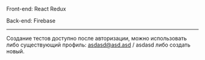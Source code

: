 Front-end:
React
Redux

Back-end:
Firebase

-----

Создание тестов доступно после авторизации, можно использовать либо существующий профиль: asdasd@asd.asd / asdasd либо создать новый.